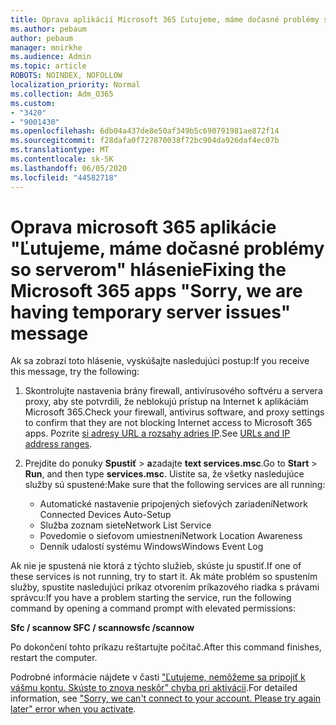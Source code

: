 ```yaml
---
title: Oprava aplikácií Microsoft 365 Ľutujeme, máme dočasné problémy so serverom hlásenie
ms.author: pebaum
author: pebaum
manager: mnirkhe
ms.audience: Admin
ms.topic: article
ROBOTS: NOINDEX, NOFOLLOW
localization_priority: Normal
ms.collection: Adm_O365
ms.custom:
- "3420"
- "9001430"
ms.openlocfilehash: 6db04a437de8e50af349b5c690791981ae872f14
ms.sourcegitcommit: f28dafa0f727870038f72bc904da926daf4ec07b
ms.translationtype: MT
ms.contentlocale: sk-SK
ms.lasthandoff: 06/05/2020
ms.locfileid: "44582718"
---
```

# <a name="fixing-the-microsoft-365-apps-sorry-we-are-having-temporary-server-issues-message"></a><span data-ttu-id="ac1a6-102">Oprava microsoft 365 aplikácie "Ľutujeme, máme dočasné problémy so serverom" hlásenie</span><span class="sxs-lookup"><span data-stu-id="ac1a6-102">Fixing the Microsoft 365 apps "Sorry, we are having temporary server issues" message</span></span>

<span data-ttu-id="ac1a6-103">Ak sa zobrazí toto hlásenie, vyskúšajte nasledujúci postup:</span><span class="sxs-lookup"><span data-stu-id="ac1a6-103">If you receive this message, try the following:</span></span>

1. <span data-ttu-id="ac1a6-104">Skontrolujte nastavenia brány firewall, antivírusového softvéru a servera proxy, aby ste potvrdili, že neblokujú prístup na Internet k aplikáciám Microsoft 365.</span><span class="sxs-lookup"><span data-stu-id="ac1a6-104">Check your firewall, antivirus software, and proxy settings to confirm that they are not blocking Internet access to Microsoft 365 apps.</span></span> <span data-ttu-id="ac1a6-105">Pozrite [si adresy URL a rozsahy adries IP](https://docs.microsoft.com/office365/enterprise/urls-and-ip-address-ranges).</span><span class="sxs-lookup"><span data-stu-id="ac1a6-105">See [URLs and IP address ranges](https://docs.microsoft.com/office365/enterprise/urls-and-ip-address-ranges).</span></span>

2. <span data-ttu-id="ac1a6-106">Prejdite do ponuky **Spustiť**  >  **a**zadajte **text services.msc**.</span><span class="sxs-lookup"><span data-stu-id="ac1a6-106">Go to **Start** > **Run**, and then type **services.msc**.</span></span> <span data-ttu-id="ac1a6-107">Uistite sa, že všetky nasledujúce služby sú spustené:</span><span class="sxs-lookup"><span data-stu-id="ac1a6-107">Make sure that the following services are all running:</span></span>
    - <span data-ttu-id="ac1a6-108">Automatické nastavenie pripojených sieťových zariadení</span><span class="sxs-lookup"><span data-stu-id="ac1a6-108">Network Connected Devices Auto-Setup</span></span>
    - <span data-ttu-id="ac1a6-109">Služba zoznam siete</span><span class="sxs-lookup"><span data-stu-id="ac1a6-109">Network List Service</span></span>
    - <span data-ttu-id="ac1a6-110">Povedomie o sieťovom umiestnení</span><span class="sxs-lookup"><span data-stu-id="ac1a6-110">Network Location Awareness</span></span>
    - <span data-ttu-id="ac1a6-111">Denník udalostí systému Windows</span><span class="sxs-lookup"><span data-stu-id="ac1a6-111">Windows Event Log</span></span>

<span data-ttu-id="ac1a6-112">Ak nie je spustená nie ktorá z týchto služieb, skúste ju spustiť.</span><span class="sxs-lookup"><span data-stu-id="ac1a6-112">If one of these services is not running, try to start it.</span></span> <span data-ttu-id="ac1a6-113">Ak máte problém so spustením služby, spustite nasledujúci príkaz otvorením príkazového riadka s právami správcu:</span><span class="sxs-lookup"><span data-stu-id="ac1a6-113">If you have a problem starting the service, run the following command by opening a command prompt with elevated permissions:</span></span>

<span data-ttu-id="ac1a6-114">**Sfc / scannow SFC / scannow**</span><span class="sxs-lookup"><span data-stu-id="ac1a6-114">**sfc /scannow**</span></span>

<span data-ttu-id="ac1a6-115">Po dokončení tohto príkazu reštartujte počítač.</span><span class="sxs-lookup"><span data-stu-id="ac1a6-115">After this command finishes, restart the computer.</span></span>

<span data-ttu-id="ac1a6-116">Podrobné informácie nájdete v časti ["Ľutujeme, nemôžeme sa pripojiť k vášmu kontu. Skúste to znova neskôr" chyba pri aktivácii](https://docs.microsoft.com/office/troubleshoot/activation-installation/issue-when-activate-office-from-office-365).</span><span class="sxs-lookup"><span data-stu-id="ac1a6-116">For detailed information, see ["Sorry, we can't connect to your account. Please try again later" error when you activate](https://docs.microsoft.com/office/troubleshoot/activation-installation/issue-when-activate-office-from-office-365).</span></span>
